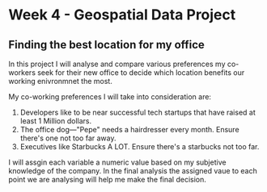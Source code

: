 # Week 4 - Geospatial Data Project

## Finding the best location for my office

In this project I will analyse and compare various preferences my co-workers seek for their new office to decide which location benefits our working enivronmnet the most. 

My co-working preferences I will take into consideration are: 

1. Developers like to be near successful tech startups that have raised at least 1 Million dollars.
2. The office dog—"Pepe" needs a hairdresser every month. Ensure there's one not too far away.
3. Executives like Starbucks A LOT. Ensure there's a starbucks not too far.

I will assgin each variable a numeric value based on my subjetive knowledge of the company. In the final analysis the assigned vaue to each point we are analysing will help me make the final decision. 